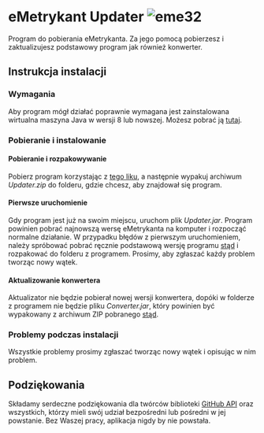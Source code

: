 # eMetrykant Updater ![eme32](https://user-images.githubusercontent.com/9617256/29318628-3f54a94a-81d1-11e7-9fdb-92d5d1631a10.png)
Program do pobierania eMetrykanta. Za jego pomocą pobierzesz i zaktualizujesz podstawowy program jak również konwerter.

## Instrukcja instalacji

### Wymagania
Aby program mógł działać poprawnie wymagana jest zainstalowana wirtualna maszyna Java w wersji 8 lub nowszej.
Możesz pobrać ją [tutaj](https://java.com/download/).

### Pobieranie i instalowanie

#### Pobieranie i rozpakowywanie
Pobierz program korzystając z [tego liku](https://github.com/koder95/eMetrykant-Updater/releases/latest),
a następnie wypakuj archiwum _Updater.zip_ do folderu, gdzie chcesz, aby znajdował się program.

#### Pierwsze uruchomienie
Gdy program jest już na swoim miejscu, uruchom plik _Updater.jar_. Program powinien pobrać najnowszą wersę eMetrykanta
na komputer i rozpocząć normalne działanie. W przypadku błędów z pierwszym uruchomieniem, należy spróbować pobrać
ręcznie podstawową wersję programu [stąd](https://github.com/koder95/eMetrykant/releases/latest) i rozpakować do folderu
z programem. Prosimy, aby zgłaszać każdy problem tworząc nowy wątek.

#### Aktualizowanie konwertera
Aktualizator nie będzie pobierał nowej wersji konwertera, dopóki w folderze z programem nie będzie pliku
_Converter.jar_, który powinien być wypakowany z archiwum ZIP pobranego
[stąd](https://github.com/koder95/eMetrykant-Converter/releases/latest).

### Problemy podczas instalacji
Wszystkie problemy prosimy zgłaszać tworząc nowy wątek i opisując w nim problem.

## Podziękowania
Składamy serdeczne podziękowania dla twórców biblioteki [GitHub API](http://github-api.kohsuke.org/) oraz wszystkich,
którzy mieli swój udział bezpośredni lub pośredni w jej powstanie. Bez Waszej pracy, aplikacja
nigdy by nie powstała.
